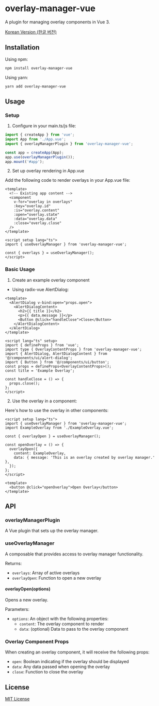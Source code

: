 # overlay-manager-vue

A plugin for managing overlay components in Vue 3.

[Korean Version (한글 버전)](README_KO.md)

## Installation

Using npm:

```bash
npm install overlay-manager-vue
```

Using yarn:

```bash
yarn add overlay-manager-vue
```

## Usage

### Setup

1. Configure in your main.ts/js file:

```typescript
import { createApp } from 'vue';
import App from './App.vue';
import { overlayManagerPlugin } from 'overlay-manager-vue';

const app = createApp(App);
app.use(overlayManagerPlugin());
app.mount('#app');
```

2. Set up overlay rendering in App.vue

Add the following code to render overlays in your App.vue file:

```vue
<template>
  <!-- Existing app content -->
  <component
    v-for="overlay in overlays"
    :key="overlay.id"
    :is="overlay.content"
    :open="overlay.state"
    :data="overlay.data"
    :close="overlay.close"
  />
</template>

<script setup lang="ts">
import { useOverlayManager } from 'overlay-manager-vue';

const { overlays } = useOverlayManager();
</script>
```

### Basic Usage

1. Create an example overlay component

- Using radix-vue AlertDialog:

```vue
<template>
  <AlertDialog v-bind:open="props.open">
    <AlertDialogContent>
      <h2>{{ title }}</h2>
      <p>{{ data.message }}</p>
      <Button @click="handleClose">Close</Button>
    </AlertDialogContent>
  </AlertDialog>
</template>

<script lang="ts" setup>
import { defineProps } from 'vue';
import type { OverlayContentProps } from 'overlay-manager-vue';
import { AlertDialog, AlertDialogContent } from '@/components/ui/alert-dialog';
import { Button } from '@/components/ui/button';
const props = defineProps<OverlayContentProps>();
const title = 'Example Overlay';

const handleClose = () => {
  props.close();
};
</script>
```

2. Use the overlay in a component:

Here's how to use the overlay in other components:

```vue
<script setup lang="ts">
import { useOverlayManager } from 'overlay-manager-vue';
import ExampleOverlay from './ExampleOverlay.vue';

const { overlayOpen } = useOverlayManager();

const openOverlay = () => {
  overlayOpen({
    content: ExampleOverlay,
    data: { message: 'This is an overlay created by overlay manager.' },
  });
};
</script>

<template>
  <button @click="openOverlay">Open Overlay</button>
</template>
```

## API

### overlayManagerPlugin

A Vue plugin that sets up the overlay manager.

### useOverlayManager

A composable that provides access to overlay manager functionality.

Returns:

- `overlays`: Array of active overlays
- `overlayOpen`: Function to open a new overlay

#### overlayOpen(options)

Opens a new overlay.

Parameters:

- `options`: An object with the following properties:
  - `content`: The overlay component to render
  - `data`: (optional) Data to pass to the overlay component

### Overlay Component Props

When creating an overlay component, it will receive the following props:

- `open`: Boolean indicating if the overlay should be displayed
- `data`: Any data passed when opening the overlay
- `close`: Function to close the overlay

## License

[MIT License](LICENSE)
